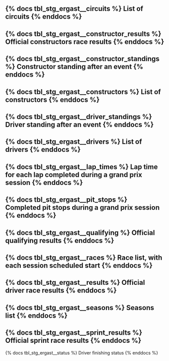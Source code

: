 {% docs tbl_stg_ergast__circuits %}
List of circuits
{% enddocs %}
---
{% docs tbl_stg_ergast__constructor_results %}
Official constructors race results
{% enddocs %}
---
{% docs tbl_stg_ergast__constructor_standings %}
Constructor standing after an event
{% enddocs %}
---
{% docs tbl_stg_ergast__constructors %}
List of constructors
{% enddocs %}
---
{% docs tbl_stg_ergast__driver_standings %}
Driver standing after an event
{% enddocs %}
---
{% docs tbl_stg_ergast__drivers %}
List of drivers
{% enddocs %}
---
{% docs tbl_stg_ergast__lap_times %}
Lap time for each lap completed during a grand prix session 
{% enddocs %}
---
{% docs tbl_stg_ergast__pit_stops %}
Completed pit stops during a grand prix session 
{% enddocs %}
---
{% docs tbl_stg_ergast__qualifying %}
Official qualifying results
{% enddocs %}
---
{% docs tbl_stg_ergast__races %}
Race list, with each session scheduled start
{% enddocs %}
---
{% docs tbl_stg_ergast__results %}
Official driver race results
{% enddocs %}
---
{% docs tbl_stg_ergast__seasons %}
Seasons list
{% enddocs %}
---
{% docs tbl_stg_ergast__sprint_results %}
Official sprint race results
{% enddocs %}
---
{% docs tbl_stg_ergast__status %}
Driver finishing status
{% enddocs %}